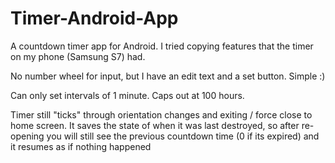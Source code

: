 # Timer-Android-App
A countdown timer app for Android. I tried copying features that the timer on my phone (Samsung S7) had. 

No number wheel for input, but I have an edit text and a set button. Simple :)

Can only set intervals of 1 minute. Caps out at 100 hours. 


Timer still "ticks" through orientation changes and exiting / force close to home screen. 
It saves the state of when it was last destroyed, so after re-opening you will still see the previous countdown time (0 if its expired) and it resumes as if nothing happened

